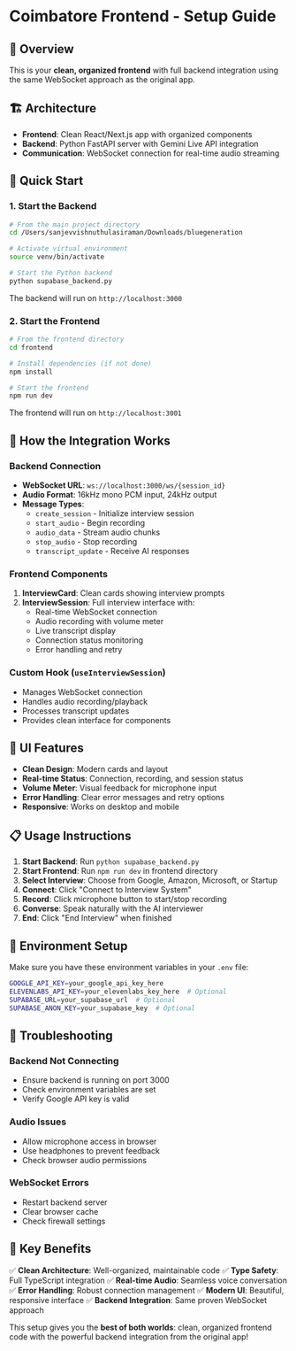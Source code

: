 # Coimbatore Frontend - Setup Guide

## 🎯 **Overview**
This is your **clean, organized frontend** with full backend integration using the same WebSocket approach as the original app.

## 🏗️ **Architecture**
- **Frontend**: Clean React/Next.js app with organized components
- **Backend**: Python FastAPI server with Gemini Live API integration
- **Communication**: WebSocket connection for real-time audio streaming

## 🚀 **Quick Start**

### **1. Start the Backend**
```bash
# From the main project directory
cd /Users/sanjevvishnuthulasiraman/Downloads/bluegeneration

# Activate virtual environment
source venv/bin/activate

# Start the Python backend
python supabase_backend.py
```
The backend will run on `http://localhost:3000`

### **2. Start the Frontend**
```bash
# From the frontend directory
cd frontend

# Install dependencies (if not done)
npm install

# Start the frontend
npm run dev
```
The frontend will run on `http://localhost:3001`

## 🔧 **How the Integration Works**

### **Backend Connection**
- **WebSocket URL**: `ws://localhost:3000/ws/{session_id}`
- **Audio Format**: 16kHz mono PCM input, 24kHz output
- **Message Types**:
  - `create_session` - Initialize interview session
  - `start_audio` - Begin recording
  - `audio_data` - Stream audio chunks
  - `stop_audio` - Stop recording
  - `transcript_update` - Receive AI responses

### **Frontend Components**
1. **InterviewCard**: Clean cards showing interview prompts
2. **InterviewSession**: Full interview interface with:
   - Real-time WebSocket connection
   - Audio recording with volume meter
   - Live transcript display
   - Connection status monitoring
   - Error handling and retry

### **Custom Hook** (`useInterviewSession`)
- Manages WebSocket connection
- Handles audio recording/playback
- Processes transcript updates
- Provides clean interface for components

## 🎨 **UI Features**
- **Clean Design**: Modern cards and layout
- **Real-time Status**: Connection, recording, and session status
- **Volume Meter**: Visual feedback for microphone input
- **Error Handling**: Clear error messages and retry options
- **Responsive**: Works on desktop and mobile

## 📋 **Usage Instructions**

1. **Start Backend**: Run `python supabase_backend.py`
2. **Start Frontend**: Run `npm run dev` in frontend directory
3. **Select Interview**: Choose from Google, Amazon, Microsoft, or Startup
4. **Connect**: Click "Connect to Interview System"
5. **Record**: Click microphone button to start/stop recording
6. **Converse**: Speak naturally with the AI interviewer
7. **End**: Click "End Interview" when finished

## 🔑 **Environment Setup**

Make sure you have these environment variables in your `.env` file:
```bash
GOOGLE_API_KEY=your_google_api_key_here
ELEVENLABS_API_KEY=your_elevenlabs_key_here  # Optional
SUPABASE_URL=your_supabase_url  # Optional
SUPABASE_ANON_KEY=your_supabase_key  # Optional
```

## 🐛 **Troubleshooting**

### **Backend Not Connecting**
- Ensure backend is running on port 3000
- Check environment variables are set
- Verify Google API key is valid

### **Audio Issues**
- Allow microphone access in browser
- Use headphones to prevent feedback
- Check browser audio permissions

### **WebSocket Errors**
- Restart backend server
- Clear browser cache
- Check firewall settings

## 🎯 **Key Benefits**

✅ **Clean Architecture**: Well-organized, maintainable code
✅ **Type Safety**: Full TypeScript integration
✅ **Real-time Audio**: Seamless voice conversation
✅ **Error Handling**: Robust connection management
✅ **Modern UI**: Beautiful, responsive interface
✅ **Backend Integration**: Same proven WebSocket approach

This setup gives you the **best of both worlds**: clean, organized frontend code with the powerful backend integration from the original app! 